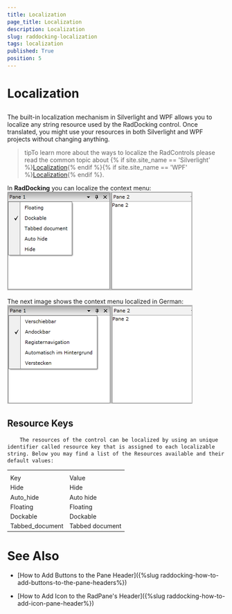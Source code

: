 ```yaml
---
title: Localization
page_title: Localization
description: Localization
slug: raddocking-localization
tags: localization
published: True
position: 5
---
```


# Localization



## 

The built-in localization mechanism in Silverlight and WPF allows you to localize any string resource used by the RadDocking control. Once translated, you might use your resources in both Silverlight and WPF projects without changing anything.
       	

>tipTo learn more about the ways to localize the RadControls please read the common topic about
       	{% if site.site_name == 'Silverlight' %}[Localization](http://www.telerik.com/help/silverlight/common-localization.html){% endif %}{% if site.site_name == 'WPF' %}[Localization](http://www.telerik.com/help/wpf/common-localization.html){% endif %}.
       	

In __RadDocking__ you can localize the context menu:
       	![Rad Docking localization en](images/RadDocking_localization_en.png)

The next image shows the context menu localized in German:          
          ![Rad Docking localization de](images/RadDocking_localization_de.png)

## Resource Keys
    	The resources of the control can be localized by using an unique identifier called resource key that is assigned to each localizable string. Below you may find a list of the Resources available and their default values:
    	
<table><th><tr><td>Key</td><td>Value</td></tr></th><tr><td>Hide</td><td>Hide</td></tr><tr><td>Auto_hide</td><td>Auto hide</td></tr><tr><td>Floating</td><td>Floating</td></tr><tr><td>Dockable</td><td>Dockable</td></tr><tr><td>Tabbed_document</td><td>Tabbed document</td></tr></table>

# See Also

 * [How to Add Buttons to the Pane Header]({%slug raddocking-how-to-add-buttons-to-the-pane-headers%})

 * [How to Add Icon to the RadPane's Header]({%slug raddocking-how-to-add-icon-pane-header%})

